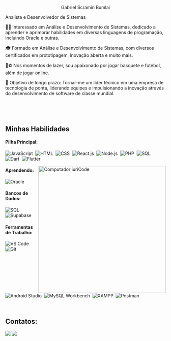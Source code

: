 <p align="center">Gabriel Scramin Bumlai

Analista e Desenvolvedor de Sistemas

👨‍💻 Interessado em Análise e Desenvolvimento de Sistemas, dedicado a aprender e aprimorar habilidades em diversas linguagens de programação, incluindo Oracle e outras.

🎓 Formado em Análise e Desenvolvimento de Sistemas, com diversos certificados em prototipagem, inovação aberta e muito mais.

🏀⚽ Nos momentos de lazer, sou apaixonado por jogar basquete e futebol, além de jogar online.

🎯 Objetivo de longo prazo: Tornar-me um líder técnico em uma empresa de tecnologia de ponta, liderando equipes e impulsionando a inovação através do desenvolvimento de software de classe mundial.</p>&nbsp;

&nbsp;
&nbsp;

## Minhas Habilidades

#### Pilha Principal:
![JavaScript](https://img.shields.io/badge/JavaScript-F7DF1E?style=for-the-badge&logo=javascript&logoColor=black)&nbsp;
![HTML](https://img.shields.io/badge/HTML5-E34F26?style=for-the-badge&logo=html5&logoColor=white)&nbsp;
![CSS](https://img.shields.io/badge/CSS3-1572B6?style=for-the-badge&logo=css3&logoColor=white)&nbsp;
![React.js](https://img.shields.io/badge/React-20232A?style=for-the-badge&logo=react&logoColor=61DAFB)&nbsp;
![Node.js](https://img.shields.io/badge/Node.js-43853D?style=for-the-badge&logo=node.js&logoColor=white)&nbsp;
![PHP](https://img.shields.io/badge/PHP-777BB4?style=for-the-badge&logo=php&logoColor=white)&nbsp;
![SQL](https://img.shields.io/badge/SQL-4479A1?style=for-the-badge&logo=postgresql&logoColor=white)&nbsp;
![Dart](https://img.shields.io/badge/Dart-0175C2?style=for-the-badge&logo=dart&logoColor=white)&nbsp;
![Flutter](https://img.shields.io/badge/Flutter-02569B?style=for-the-badge&logo=flutter&logoColor=white)&nbsp;

<img src="https://raw.githubusercontent.com/MicaelliMedeiros/micaellimedeiros/master/image/computer-illustration.png" min-width="400px" max-width="400px" width="400px" align="right" alt="Computador iuriCode">

#### Aprendendo:
![Oracle](https://img.shields.io/badge/Oracle-F80000?style=for-the-badge&logo=oracle&logoColor=white)&nbsp;

#### Bancos de Dados:
![SQL](https://img.shields.io/badge/SQL-4479A1?style=for-the-badge&logo=postgresql&logoColor=white)&nbsp;
![Supabase](https://img.shields.io/badge/Supabase-3ECF8E?style=for-the-badge&logo=supabase&logoColor=white)&nbsp;

#### Ferramentas de Trabalho:
![VS Code](https://img.shields.io/badge/VS_Code-007ACC?style=for-the-badge&logo=visual-studio-code&logoColor=white)&nbsp;
![Git](https://img.shields.io/badge/Git-F05032?style=for-the-badge&logo=git&logoColor=white)&nbsp;
![Android Studio](https://img.shields.io/badge/Android_Studio-3DDC84?style=for-the-badge&logo=android-studio&logoColor=white)&nbsp;
![MySQL Workbench](https://img.shields.io/badge/MySQL_Workbench-4479A1?style=for-the-badge&logo=mysql&logoColor=white)&nbsp;
![XAMPP](https://img.shields.io/badge/XAMPP-FB7A24?style=for-the-badge&logo=xampp&logoColor=white)&nbsp;
![Postman](https://img.shields.io/badge/Postman-FF6C37?style=for-the-badge&logo=postman&logoColor=white)&nbsp;

&nbsp;
&nbsp;

## Contatos:

<div> 
<a href = "mailto:gabrielscramin270@gmail.com"> <img src="https://img.shields.io/badge/-Gmail-%23333?style=for-the-badge&logo=gmail&logoColor=white" target="_blank"></a>
<a href="https://www.instagram.com/gabriel.bumlai/" target="_blank"><img src="https://img.shields.io/badge/-Instagram-%23E4405F?style=for-the-badge&logo=instagram&logoColor=white"></a>
</div>
